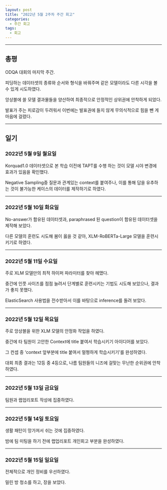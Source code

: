 ```yaml
---
layout: post
title: "2022년 5월 2주차 주간 회고"
categories:
  - 주간 회고
tags:
  - 회고
---
```


---

## 총평
ODQA 대회의 마지막 주간.

피딩하는 데이터셋의 종류와 순서와 형식을 바꿔주며 같은 모델이라도 다른 시각을 볼 수 있게 시도하였다.

앙상블에 쓸 모델 결과물들을 양산하여 최종적으로 안정적인 상위권에 안착하게 되었다.

발표가 주는 피로감이 두려워서 이번에는 발표권에 들지 않게 무의식적으로 힘을 뺀 게 마음에 걸렸다.

---
## 일기

### 2022년 5월 9일 월요일
Korquad1.0 데이터셋으로 본 학습 이전에 TAPT를 수행 하는 것이 모델 시야 변경에 효과가 있음을 확인했다.

Negative Sampling중 질문과 관계있는 context를 붙여주나, 이를 통해 답을 유추하는 것이 불가능한 케이스의 데이터를 제작하기로 하였다.

---
### 2022년 5월 10일 화요일
No-answer가 함유된 데이터셋과, paraphrased 된 question이 함유된 데이터셋을 제작해 보았다.

다른 모델의 훈련도 시도해 봄이 옳을 것 같아, XLM-RoBERTa-Large 모델을 훈련시키기로 하였다.

---
### 2022년 5월 11일 수요일
주로 XLM 모델만의 최적 하이퍼 파라미터를 찾아 헤맸다.

중간에 인풋 사이즈를 점점 늘려서 단계별로 훈련시키는 기법도 시도해 보았으나, 결과가 좋지 못했다.

ElasticSearch 사용법을 전수받아서 이를 바탕으로 inference를 돌려 보았다.

---
### 2022년 5월 12일 목요일
주로 앙상블을 위한 XLM 모델의 안정화 작업을 하였다.

중간에 타 팀원이 고안한 Context에 title 붙여서 학습시키기 아이디어를 보았다.

그 컨셉 중 ‘context 앞부분에 title 붙여서 멀쩡하게 학습시키기’를 완성하였다.

대회 최종 결과는 12등 중 4등으로, 나름 팀원들의 니즈에 걸맞는 무난한 순위권에 안착하였다.

---
### 2022년 5월 13일 금요일
팀원과 랩업리포트 작성에 집중하였다.

---
### 2022년 5월 14일 토요일
생활 패턴이 망가져서 쉬는 것에 집중하였다.

밤에 팀 미팅을 하기 전에 랩업리포트 개인회고 부분을 완성하였다.

---
### 2022년 5월 15일 일요일
전체적으로 개인 정비를 우선하였다.

밀린 방 청소를 하고, 장을 보았다.

